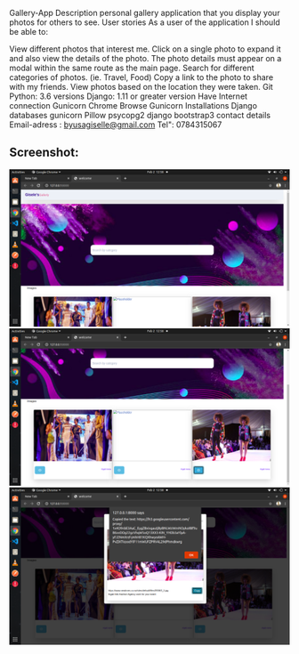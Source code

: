 Gallery-App
Description
personal gallery application that you display your photos for others to see.
User stories
As a user of the application I should be able to:

View different photos that interest me.
Click on a single photo to expand it and also view the details of the photo. The photo details must appear on a modal within the same route as the main page.
Search for different categories of photos. (ie. Travel, Food)
Copy a link to the photo to share with my friends.
View photos based on the location they were taken.
Git
Python: 3.6 versions
Django: 1.11 or greater version
Have Internet connection
Gunicorn
Chrome Browse
Gunicorn
Installations
Django
databases
gunicorn
Pillow
psycopg2
django bootstrap3
contact details
Email-adress : byusagiselle@gmail.com
Tel": 0784315067
## Screenshot:
<img src="image/nav.PNG" width="1000">
<img src="image/body.PNG" width="1000">
<img src="image/copy.PNG" width="1000">